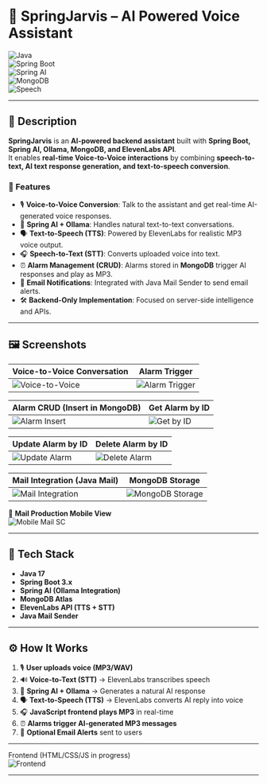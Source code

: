 # 🌟 SpringJarvis – AI Powered Voice Assistant  

![Java](https://img.shields.io/badge/Java-17-orange)  
![Spring Boot](https://img.shields.io/badge/Spring%20Boot-3.0-brightgreen?logo=springboot)  
![Spring AI](https://img.shields.io/badge/Spring%20AI-Intelligent%20Apps-6DB33F?logo=spring&logoColor=white)  
![MongoDB](https://img.shields.io/badge/MongoDB-Atlas-darkgreen?logo=mongodb)  
![Speech](https://img.shields.io/badge/Text--to--Speech-ElevenLabs-yellow)  

---

## 📌 Description  

**SpringJarvis** is an **AI-powered backend assistant** built with **Spring Boot, Spring AI, Ollama, MongoDB, and ElevenLabs API**.  
It enables **real-time Voice-to-Voice interactions** by combining **speech-to-text, AI text response generation, and text-to-speech conversion**.  

### 🔑 Features  
- 🎙 **Voice-to-Voice Conversion**: Talk to the assistant and get real-time AI-generated voice responses.  
- 🧠 **Spring AI + Ollama**: Handles natural text-to-text conversations.  
- 🗣 **Text-to-Speech (TTS)**: Powered by ElevenLabs for realistic MP3 voice output.  
- 🎧 **Speech-to-Text (STT)**: Converts uploaded voice into text.  
- ⏰ **Alarm Management (CRUD)**: Alarms stored in **MongoDB** trigger AI responses and play as MP3.  
- 📩 **Email Notifications**: Integrated with Java Mail Sender to send email alerts.  
- 🛠 **Backend-Only Implementation**: Focused on server-side intelligence and APIs.  

---

## 🖼 Screenshots  

| Voice-to-Voice Conversation | Alarm Trigger |  
|-----------------------------|---------------|  
| ![Voice-to-Voice](https://github.com/nagenDev/SpringJarvis-AI-Powered-Voice-Assistant/blob/main/Images%202/Screenshot%20(596).png) | ![Alarm Trigger](https://github.com/nagenDev/SpringJarvis-AI-Powered-Voice-Assistant/blob/main/Images%202/Screenshot%20(605).png) |  

| Alarm CRUD (Insert in MongoDB) | Get Alarm by ID |  
|--------------------------------|----------------|  
| ![Alarm Insert](https://github.com/nagenDev/SpringJarvis-AI-Powered-Voice-Assistant/blob/main/Images%202/Screenshot%20(607).png) | ![Get by ID](https://github.com/nagenDev/SpringJarvis-AI-Powered-Voice-Assistant/blob/main/Images%202/Screenshot%20(608).png) |  

| Update Alarm by ID | Delete Alarm by ID |  
|--------------------|-------------------|  
| ![Update Alarm](https://github.com/nagenDev/SpringJarvis-AI-Powered-Voice-Assistant/blob/main/Images%202/Screenshot%20(610).png) | ![Delete Alarm](https://github.com/nagenDev/SpringJarvis-AI-Powered-Voice-Assistant/blob/main/Images%202/Screenshot%20(611).png) |  

| Mail Integration (Java Mail) | MongoDB Storage |  
|-------------------------------|-----------------|  
| ![Mail Integration](https://github.com/nagenDev/SpringJarvis-AI-Powered-Voice-Assistant/blob/main/Images%202/Screenshot%20(612).png) | ![MongoDB Storage](https://github.com/nagenDev/SpringJarvis-AI-Powered-Voice-Assistant/blob/main/Images%202/Screenshot%20(613).png) |  

📱 **Mail Production Mobile View**  
![Mobile Mail SC](https://github.com/nagenDev/SpringJarvis-AI-Powered-Voice-Assistant/blob/main/Images%202/photo_2025-08-26_09-08-46.jpg)  

---

## 🚀 Tech Stack  

- **Java 17**  
- **Spring Boot 3.x**  
- **Spring AI (Ollama Integration)**  
- **MongoDB Atlas**  
- **ElevenLabs API (TTS + STT)**  
- **Java Mail Sender**  

---

## ⚙️ How It Works  

1. 🎙 **User uploads voice (MP3/WAV)**  
2. 🔊 **Voice-to-Text (STT)** → ElevenLabs transcribes speech  
3. 🧠 **Spring AI + Ollama** → Generates a natural AI response  
4. 🗣 **Text-to-Speech (TTS)** → ElevenLabs converts AI reply into voice  
5. 🎧 **JavaScript frontend plays MP3** in real-time  
6. ⏰ **Alarms trigger AI-generated MP3 messages**  
7. 📩 **Optional Email Alerts** sent to users  

---
Frontend (HTML/CSS/JS in progress)  
![Frontend](https://github.com/nagenDev/SpringJarvis-AI-Powered-Voice-Assistant/blob/main/Images%202/Screenshot%20(601).png)  

---
